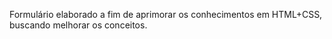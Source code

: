 Formulário elaborado a fim de aprimorar os conhecimentos em HTML+CSS, buscando melhorar os conceitos.
